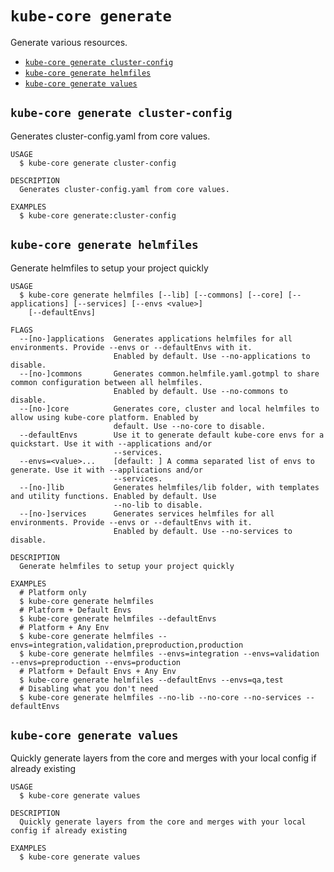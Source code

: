 `kube-core generate`
====================

Generate various resources.

* [`kube-core generate cluster-config`](#kube-core-generate-cluster-config)
* [`kube-core generate helmfiles`](#kube-core-generate-helmfiles)
* [`kube-core generate values`](#kube-core-generate-values)

## `kube-core generate cluster-config`

Generates cluster-config.yaml from core values.

```
USAGE
  $ kube-core generate cluster-config

DESCRIPTION
  Generates cluster-config.yaml from core values.

EXAMPLES
  $ kube-core generate:cluster-config
```

## `kube-core generate helmfiles`

Generate helmfiles to setup your project quickly

```
USAGE
  $ kube-core generate helmfiles [--lib] [--commons] [--core] [--applications] [--services] [--envs <value>]
    [--defaultEnvs]

FLAGS
  --[no-]applications  Generates applications helmfiles for all environments. Provide --envs or --defaultEnvs with it.
                       Enabled by default. Use --no-applications to disable.
  --[no-]commons       Generates common.helmfile.yaml.gotmpl to share common configuration between all helmfiles.
                       Enabled by default. Use --no-commons to disable.
  --[no-]core          Generates core, cluster and local helmfiles to allow using kube-core platform. Enabled by
                       default. Use --no-core to disable.
  --defaultEnvs        Use it to generate default kube-core envs for a quickstart. Use it with --applications and/or
                       --services.
  --envs=<value>...    [default: ] A comma separated list of envs to generate. Use it with --applications and/or
                       --services.
  --[no-]lib           Generates helmfiles/lib folder, with templates and utility functions. Enabled by default. Use
                       --no-lib to disable.
  --[no-]services      Generates services helmfiles for all environments. Provide --envs or --defaultEnvs with it.
                       Enabled by default. Use --no-services to disable.

DESCRIPTION
  Generate helmfiles to setup your project quickly

EXAMPLES
  # Platform only
  $ kube-core generate helmfiles
  # Platform + Default Envs
  $ kube-core generate helmfiles --defaultEnvs
  # Platform + Any Env
  $ kube-core generate helmfiles --envs=integration,validation,preproduction,production
  $ kube-core generate helmfiles --envs=integration --envs=validation --envs=preproduction --envs=production
  # Platform + Default Envs + Any Env
  $ kube-core generate helmfiles --defaultEnvs --envs=qa,test
  # Disabling what you don't need
  $ kube-core generate helmfiles --no-lib --no-core --no-services --defaultEnvs
```

## `kube-core generate values`

Quickly generate layers from the core and merges with your local config if already existing

```
USAGE
  $ kube-core generate values

DESCRIPTION
  Quickly generate layers from the core and merges with your local config if already existing

EXAMPLES
  $ kube-core generate values
```
